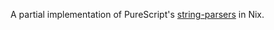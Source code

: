 A partial implementation of PureScript's [string-parsers](https://github.com/purescript-contrib/purescript-string-parsers) in Nix.
